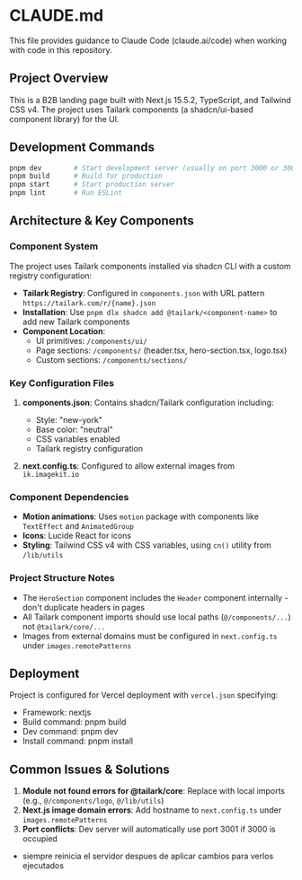 # CLAUDE.md

This file provides guidance to Claude Code (claude.ai/code) when working with code in this repository.

## Project Overview

This is a B2B landing page built with Next.js 15.5.2, TypeScript, and Tailwind CSS v4. The project uses Tailark components (a shadcn/ui-based component library) for the UI.

## Development Commands

```bash
pnpm dev        # Start development server (usually on port 3000 or 3001)
pnpm build      # Build for production
pnpm start      # Start production server
pnpm lint       # Run ESLint
```

## Architecture & Key Components

### Component System
The project uses Tailark components installed via shadcn CLI with a custom registry configuration:
- **Tailark Registry**: Configured in `components.json` with URL pattern `https://tailark.com/r/{name}.json`
- **Installation**: Use `pnpm dlx shadcn add @tailark/<component-name>` to add new Tailark components
- **Component Location**: 
  - UI primitives: `/components/ui/`
  - Page sections: `/components/` (header.tsx, hero-section.tsx, logo.tsx)
  - Custom sections: `/components/sections/`

### Key Configuration Files

1. **components.json**: Contains shadcn/Tailark configuration including:
   - Style: "new-york"
   - Base color: "neutral"
   - CSS variables enabled
   - Tailark registry configuration

2. **next.config.ts**: Configured to allow external images from `ik.imagekit.io`

### Component Dependencies
- **Motion animations**: Uses `motion` package with components like `TextEffect` and `AnimatedGroup`
- **Icons**: Lucide React for icons
- **Styling**: Tailwind CSS v4 with CSS variables, using `cn()` utility from `/lib/utils`

### Project Structure Notes
- The `HeroSection` component includes the `Header` component internally - don't duplicate headers in pages
- All Tailark component imports should use local paths (`@/components/...`) not `@tailark/core/...`
- Images from external domains must be configured in `next.config.ts` under `images.remotePatterns`

## Deployment
Project is configured for Vercel deployment with `vercel.json` specifying:
- Framework: nextjs
- Build command: pnpm build
- Dev command: pnpm dev
- Install command: pnpm install

## Common Issues & Solutions

1. **Module not found errors for @tailark/core**: Replace with local imports (e.g., `@/components/logo`, `@/lib/utils`)
2. **Next.js image domain errors**: Add hostname to `next.config.ts` under `images.remotePatterns`
3. **Port conflicts**: Dev server will automatically use port 3001 if 3000 is occupied
- siempre reinicia el servidor despues de aplicar cambios para verlos ejecutados